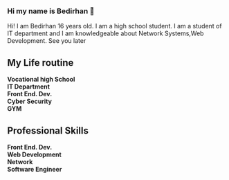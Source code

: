 ### Hi my name is Bedirhan :wave:

Hi! I am Bedirhan 16 years old. I am a high school student. I am a student of IT department and I am knowledgeable about Network Systems,Web Development. See you later

My Life routine
-------
**Vocational high School**<br>
**IT Department**<br>
**Front End. Dev.**<br>
**Cyber Security**<br>
**GYM**<br>

Professional Skills
------------ 
**Front End. Dev.** <br>
**Web Development**<br>
**Network**<br>
**Software Engineer**
